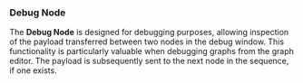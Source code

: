 ### Debug Node

The **Debug Node** is designed for debugging purposes, allowing inspection of the payload transferred between two nodes in the debug window. This functionality is particularly valuable when debugging graphs from the graph editor. The payload is subsequently sent to the next node in the sequence, if one exists.